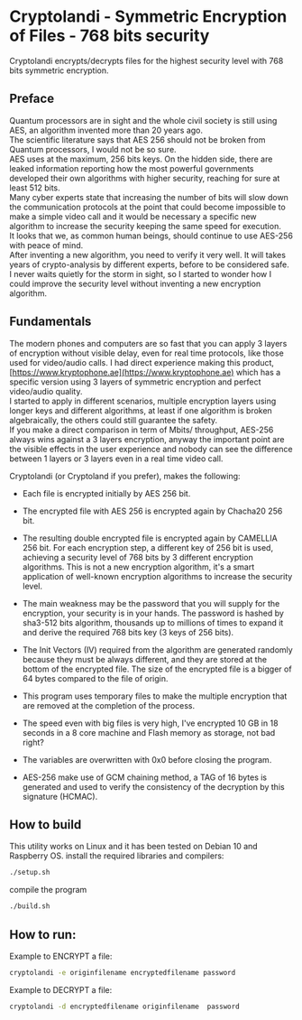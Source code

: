 # Cryptolandi - Symmetric Encryption of Files - 768 bits security

Cryptolandi encrypts/decrypts files for the highest security level with 768 bits symmetric encryption.  

## Preface
Quantum processors are in sight and the whole civil society is still using AES, an algorithm invented more than 20 years ago.  
The scientific literature says that AES 256 should not be broken from Quantum processors, I would not be so sure.  
AES uses at the maximum, 256 bits keys. On the hidden side, there are leaked information reporting how the most powerful governments developed their own algorithms with higher security, reaching for sure at least 512 bits.  
Many cyber experts state that increasing the number of bits will slow down the communication protocols at the point that could become impossible to make a simple video call and it would be necessary a specific new algorithm to increase the security keeping the same speed for execution.  
It looks that we, as common human beings, should continue to use AES-256 with peace of mind.   
After inventing a new algorithm, you need to verify it very well. It will takes years of crypto-analysis by different experts, before to be considered safe.  
I never waits quietly for the storm in sight, so I started to wonder how I could improve the security level without inventing a new encryption algorithm. 

## Fundamentals

The modern phones and computers are so fast that you can apply 3 layers of encryption without visible delay, even for real time protocols, like those used for video/audio calls. 
I had direct experience making this product, [https://www.kryptophone.ae](https://www.kryptophone.ae) which has a specific version using 3 layers of symmetric encryption and perfect video/audio quality.    
I started to apply in different scenarios, multiple encryption layers using longer keys and different algorithms, at least if one algorithm is broken algebraically, the others could still guarantee the safety.  
If you make a direct comparison in term of Mbits/ throughput, AES-256 always wins against a 3 layers encryption, anyway the important point are the visible effects in the user experience and nobody can see the difference between 1 layers or 3 layers even in a real time video call.  

Cryptolandi (or Cryptoland if you prefer), makes the following:

- Each file is encrypted initially by AES 256 bit.
- The encrypted file with AES 256 is encrypted again by Chacha20 256 bit.
- The resulting double encrypted file is encrypted again by CAMELLIA 256 bit.
For each encryption step, a different key of 256 bit is used, achieving a security level of 768 bits by 3 different encryption algorithms.
This is not a new encryption algorithm, it's a smart application of well-known encryption algorithms to increase the security level.

- The main weakness may be the password that you will supply for the encryption, your security is in your hands.  The password is hashed by sha3-512 bits algorithm, thousands up to millions of times to expand it and derive the required 768 bits key (3 keys of 256 bits).
- The Init Vectors (IV) required from the algorithm are generated randomly because they must be always different, and they are stored at the bottom of the encrypted file. The size of the encrypted file is a bigger of 64 bytes compared to the file of origin.  
- This program uses temporary files to make the multiple encryption that are removed at the completion of the process.
- The speed even with big files is very high, I've encrypted 10 GB in 18 seconds in a 8 core machine and Flash memory as storage, not bad right?
- The variables are overwritten with 0x0 before closing the program.
- AES-256 make use of GCM chaining method, a TAG of 16 bytes is generated and used to verify the consistency of the decryption by this signature (HCMAC).  

## How to build
This utility works on Linux and it has been tested on Debian 10 and Raspberry OS.
install the required libraries and compilers:
```bash 
./setup.sh
```  
compile the program
```bash
./build.sh
```  
## How to run:
Example to ENCRYPT a file: 
```bash
cryptolandi -e originfilename encryptedfilename password
```  

Example to DECRYPT a file: 

```bash
cryptolandi -d encryptedfilename originfilename  password
```  




